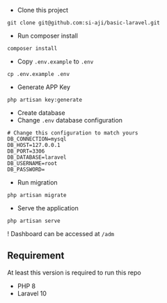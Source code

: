 - Clone this project
```
git clone git@github.com:si-aji/basic-laravel.git
```

- Run composer install
```
composer install
```

- Copy `.env.example` to `.env`
```
cp .env.example .env
```

- Generate APP Key
```
php artisan key:generate
```

- Create database
- Change `.env` database configuration
```
# Change this configuration to match yours
DB_CONNECTION=mysql
DB_HOST=127.0.0.1
DB_PORT=3306
DB_DATABASE=laravel
DB_USERNAME=root
DB_PASSWORD=
```
  
- Run migration
```
php artisan migrate
```

- Serve the application
```
php artisan serve
```

! Dashboard can be accessed at `/adm`

## Requirement

At least this version is required to run this repo
- PHP 8
- Laravel 10
